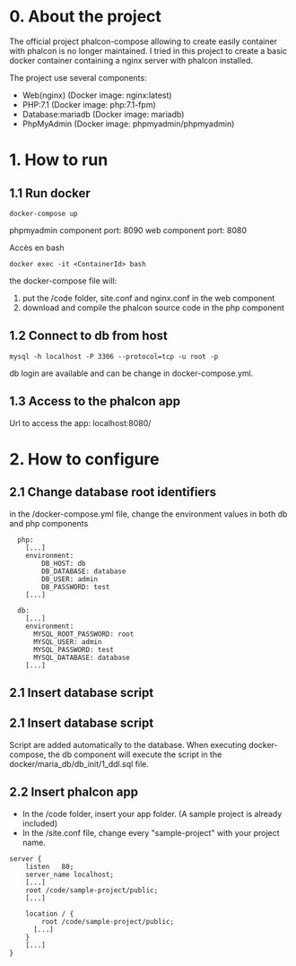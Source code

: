 # 0. About the project

The official project phalcon-compose allowing to create easily container with phalcon is no longer maintained. 
I tried in this project to create a basic docker container containing a nginx server with phalcon installed.

The project use several components:
- Web(nginx) (Docker image: nginx:latest)      
- PHP:7.1 (Docker image: php:7.1-fpm)
- Database:mariadb (Docker image: mariadb)
- PhpMyAdmin (Docker image: phpmyadmin/phpmyadmin)



# 1. How to run

## 1.1 Run docker
```
docker-compose up
```
phpmyadmin component port: 8090
web component port: 8080

Accès en bash
```
docker exec -it <ContainerId> bash
```

the docker-compose file will:
1. put the /code folder, site.conf and nginx.conf in the web component
2. download and compile the phalcon source code in the php component

## 1.2 Connect to db from host
```
mysql -h localhost -P 3306 --protocol=tcp -u root -p
```
db login are available and can be change in docker-compose.yml.

## 1.3 Access to the phalcon app

Url to access the app:
localhost:8080/

# 2. How to configure

## 2.1 Change database root identifiers
in the /docker-compose.yml file, change the environment values in both db and php components
```
  php:
    [...]
    environment:
        DB_HOST: db
        DB_DATABASE: database
        DB_USER: admin
        DB_PASSWORD: test
    [...]

  db:
    [...]
    environment:
      MYSQL_ROOT_PASSWORD: root
      MYSQL_USER: admin
      MYSQL_PASSWORD: test
      MYSQL_DATABASE: database
    [...]
```

## 2.1 Insert database script

## 2.1 Insert database script

Script are added automatically to the database.
When executing docker-compose, the db component will execute the script in the docker/maria_db/db_init/1_ddl.sql file.

## 2.2 Insert phalcon app
- In the /code folder, insert your app folder. (A sample project is already included)
- In the /site.conf file, change every "sample-project" with your project name.
```
server {
    listen   80;
    server_name localhost;
    [...]
    root /code/sample-project/public;
    [...]
    
    location / {
	    root /code/sample-project/public;
      [...]
    }
    [...]
}
```
